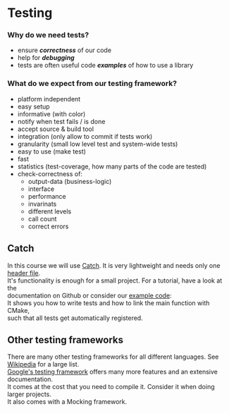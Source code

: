 # Testing

### Why do we need tests?
* ensure ___correctness___ of our code
* help for ___debugging___
* tests are often useful code ___examples___ of how to use a library

### What do we expect from our testing framework?

* platform independent
* easy setup
* informative (with color)
* notify when test fails / is done
* accept source & build tool
* integration (only allow to commit if tests work)
* granularity (small low level test and system-wide tests)
* easy to use (make test)
* fast
* statistics (test-coverage, how many parts of the code are tested)
* check-correctness of:
    - output-data (business-logic)
    - interface
    - performance
    - invarinats
    - different levels
    - call count
    - correct errors

## Catch
In this course we will use [Catch](https://github.com/philsquared/Catch). It is 
very lightweight and needs only one [header file](https://raw.githubusercontent.com/philsquared/Catch/master/single_include/catch.hpp).<br />
It's functionality is enough for a small project. For a tutorial, have a look at the <br />
documentation on Github or consider our [example code](https://gitlab.phys.ethz.ch/progtech2_hs15/lecture/tree/master/tools/catch): <br />
It shows you how to write tests and how to link the main function with CMake, <br />
such that all tests get automatically registered.

## Other testing frameworks
There are many other testing frameworks for all different languages. 
See [Wikipedia](https://en.wikipedia.org/wiki/List_of_unit_testing_frameworks) for a large list. <br />
[Google's testing framework](https://github.com/google/googletest) offers 
many more features and an extensive documentation. <br /> 
It comes at the cost that you 
need to compile it. Consider it when doing larger projects. <br />
It also comes with a  Mocking framework.
